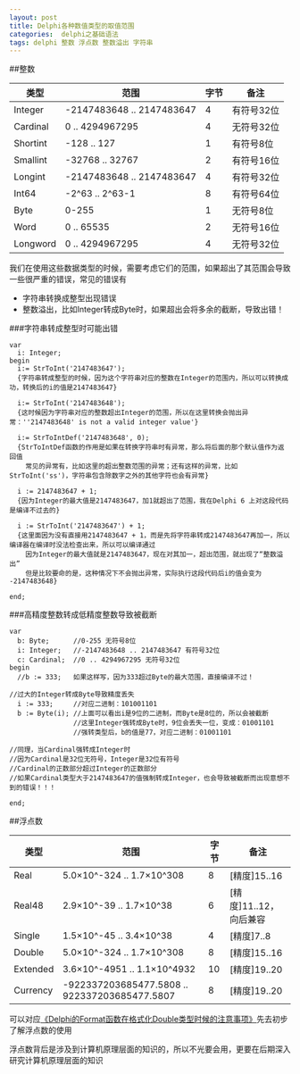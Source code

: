 ```yaml
---
layout: post
title: Delphi各种数值类型的取值范围
categories:  delphi之基础语法 
tags: delphi 整数 浮点数 整数溢出 字符串
---
```


##整数

|    类型    |    范围    |    字节    |    备注    | 
| ---------- | ---------- | ---------- | ---------- |
|  Integer   |  -2147483648 .. 2147483647  |  4  |  有符号32位  |
|  Cardinal   |  0 .. 4294967295  |  4  |  无符号32位  |
|  Shortint  |  -128 .. 127  |  1  |  有符号8位  |
|  Smallint  |  -32768 .. 32767  |  2  |  有符号16位  |
|  Longint  |  -2147483648 .. 2147483647  |  4  |  有符号32位  |
|  Int64  |  -2^63 .. 2^63-1  |  8  |  有符号64位  |
|  Byte  |  0-255  |  1  |  无符号8位  |
|  Word  |  0 .. 65535  |  2  |  无符号16位  |
|  Longword  |  0 .. 4294967295  |  4  |  无符号32位  |

我们在使用这些数据类型的时候，需要考虑它们的范围，如果超出了其范围会导致一些很严重的错误，常见的错误有

* 字符串转换成整型出现错误
* 整数溢出，比如Integer转成Byte时，如果超出会将多余的截断，导致出错！

###字符串转成整型时可能出错

```
var
  i: Integer;
begin
  i:= StrToInt('2147483647');		
  {字符串转成整型的时候，因为这个字符串对应的整数在Integer的范围内，所以可以转换成功，转换后的i的值是2147483647}

  i:= StrToInt('2147483648');
  {这时候因为字符串对应的整数超出Integer的范围，所以在这里转换会抛出异常：''2147483648' is not a valid integer value'}

  i:= StrToIntDef('2147483648', 0);
  {StrToIntDef函数的作用是如果在转换字符串时有异常，那么将后面的那个默认值作为返回值
  	常见的异常有，比如这里的超出整数范围的异常；还有这样的异常，比如StrToInt('ss')，字符串包含除数字之外的其他字符也会有异常}

  i := 2147483647 + 1;
  {因为Integer的最大值是2147483647，加1就超出了范围，我在Delphi 6 上对这段代码是编译不过去的}

  i := StrToInt('2147483647') + 1;
  {这里面因为没有直接用2147483647 + 1，而是先将字符串转成2147483647再加一，所以编译器在编译时没法检查出来，所以可以编译通过
  	因为Integer的最大值就是2147483647，现在对其加一，超出范围，就出现了“整数溢出”
  	但是比较要命的是，这种情况下不会抛出异常，实际执行这段代码后i的值会变为 -2147483648}

end;
```

###高精度整数转成低精度整数导致被截断

```
var
  b: Byte;      //0-255 无符号8位
  i: Integer;   //-2147483648 .. 2147483647 有符号32位
  c: Cardinal;  //0 .. 4294967295 无符号32位
begin
  //b := 333;   如果这样写，因为333超过Byte的最大范围，直接编译不过！
  
//过大的Integer转成Byte导致精度丢失
  i := 333;     //对应二进制：101001101
  b := Byte(i); //上面可以看出i是9位的二进制，而Byte是8位的，所以会被截断
                //这里Integer强转成Byte时，9位会丢失一位，变成：01001101
                //强转类型后，b的值是77，对应二进制：01001101

//同理，当Cardinal强转成Integer时
//因为Cardinal是32位无符号，Integer是32位有符号
//Cardinal的正数部分超过Integer的正数部分
//如果Cardinal类型大于2147483647的值强制转成Integer，也会导致被截断而出现意想不到的错误！！！

end;
```

##浮点数

|    类型    |    范围    |    字节    |    备注    | 
| ---------- | ---------- | ---------- | ---------- | 
|  Real  |  5.0×10^-324 .. 1.7×10^308  |  8  |  [精度]15..16  |
|  Real48  |  2.9×10^\-39 .. 1.7×10^38  |  6  |  [精度]11..12，向后兼容  |
|  Single  |  1.5×10^\-45 .. 3.4×10^38  |  4  |  [精度]7..8  |
|  Double  |  5.0×10^\-324 .. 1.7×10^308  |  8  |  [精度]15..16  |
|  Extended  |  3.6×10^\-4951 .. 1.1×10^4932  |  10  |  [精度]19..20  |
|  Currency  |  -922337203685477.5808 .. 922337203685477.5807  |  8  |  [精度]19..20  |

可以对应[《Delphi的Format函数在格式化Double类型时候的注意事项》](http://www.xumenger.com/delphi-format-20160308/)先去初步了解浮点数的使用

浮点数背后是涉及到计算机原理层面的知识的，所以不光要会用，更要在后期深入研究计算机原理层面的知识
